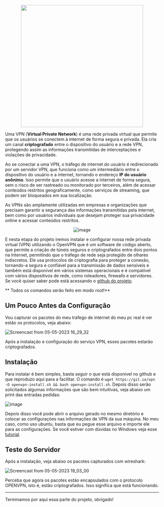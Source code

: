 
<div align = "center">

<img src=https://user-images.githubusercontent.com/104470835/233728802-87489d86-361d-486c-8199-8fc3d15ff07a.png width="400"/>

</div>

Uma VPN (**Virtual Private Network**) é uma rede privada virtual que permite que os usuários se conectem à internet de forma segura e privada. Ela cria um canal **criptografado** entre o dispositivo do usuário e a rede VPN, protegendo assim as informações transmitidas de interceptações e violações de privacidade. 

Ao se conectar a uma VPN, o tráfego de internet do usuário é redirecionado por um servidor VPN, que funciona como um intermediário entre o dispositivo do usuário e a internet, tornando o endereço **IP do usuário anônimo**. Isso permite que o usuário acesse a internet de forma segura, sem o risco de ser rastreado ou monitorado por terceiros, além de acessar conteúdos restritos geograficamente, como serviços de streaming, que podem ser bloqueados em sua localização. 

As VPNs são amplamente utilizadas em empresas e organizações que precisam garantir a segurança das informações transmitidas pela internet, bem como por usuários individuais que desejam proteger sua privacidade online e acessar conteúdos restritos.

<div align = "center">

![image](https://user-images.githubusercontent.com/104470835/236550673-de119d00-d184-433a-80cd-9e8dfabff01c.png)

</div>

E nesta etapa do projeto iremos instalar e configurar nossa rede privada virtual (VPN) utilizando o OpenVPN  que é um software de código aberto, que permite a criação de túneis seguros e criptografados entre dois pontos na Internet, permitindo que o tráfego de rede seja protegido de olhares indiscretos. Ele usa protocolos de criptografia para proteger a conexão, tornando-a segura e confiável para a transmissão de dados sensíveis e também está disponível em vários sistemas operacionais e é compatível com vários dispositivos de rede, como roteadores, firewalls e servidores. Se você quiser saber pode está acessando o [github do projeto](https://github.com/Nyr/openvpn-install).

** Todos os comandos serão feito em modo root!**


## Um Pouco Antes da Configuração

Vou capturar os pacotes do meu tráfego de internet do meu pc real é ver estão os protocolos, veja abaixo:

![Screencast from 05-05-2023 16_29_32](https://user-images.githubusercontent.com/104470835/236552702-6b5d3611-acd2-43cc-a699-d3ebaa6ffe4f.gif)

Após a instalação e configuração do serviço VPN, esses pacotes estarão criptografados.

## Instalação

Para instalar é bem simples, basta seguir o que está disponível no github e que reproduzo aqui para a facilitar. O comando é `wget https://git.io/vpn -O openvpn-install.sh && bash openvpn-install.sh`. Depois disso serão solicitados algumas informações que são bem intuitivas, veja abaixo um print das entradas pedidas:

![image](https://user-images.githubusercontent.com/104470835/236560430-f0fe8672-1394-49cf-809a-8af6619a1f89.png)

Depois disso você pode abrir o arquivo gerado no mesmo diretório e colocar as configurações nas informações de VPN da sua máquina. No meu caso, como uso ubuntu, basta que eu pegue esse arquivo e importe ele para as configurações. Se você estiver com dúvidas no Windows veja esse [tutorial](https://marcoandrade.com.br/como-configurar-uma-conexao-vpn-no-windows/).

## Teste do Servidor

Após a instalação, veja abaixo os pacotes capturados com wireshark:

![Screencast from 05-05-2023 19_03_00](https://user-images.githubusercontent.com/104470835/236576391-6b825476-e21c-4448-9081-e81022a0c4ed.gif)

Perceba que agora os pacotes estão encapsulados com o protocolo OPENVPN, isto é, estão criptografados. Isso significa que está funcionando.

---

Terminamos por aqui essa parte do projeto, obrigado!

